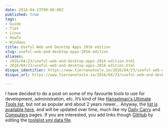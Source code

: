 ```yaml
---
date: 2016-04-23T00:00:00Z
published: true
tags:
- Guide
- Tips
- Linux
- HowTo
- Windows
title: Useful Web and Desktop Apps 2016 edition
slug: useful-web-and-desktop-apps-2016-edition
aliases:
- 2016/04/23/useful-web-and-desktop-apps-2016-edition.html
- 2016/04/23/useful-web-and-desktop-apps-2016-edition.html
disqus_identifier: https://www.tiernanotoole.ie/2016/04/23/useful-web-and-desktop-apps-2016-edition.html
disqus_url: https://www.tiernanotoole.ie/2016/04/23/useful-web-and-desktop-apps-2016-edition.html

---
```

 
 
 
 
 
 
I have decided to do a post on some of my favourite tools to use for development, administration, etc. It’s kind of like [Hanselman's Ultimate Tools list][1], but not as popular and about 2 years newer... Anyway, the [list is available here][4], and will be updated over time, much like my [Daily Carry][2] and [Computers][3] pages. If you are interested, you add links though [GitHub][5] by editing the [toolslist.yml data file][6].

[1]:http://www.hanselman.com/blog/ScottHanselmans2014UltimateDeveloperAndPowerUsersToolListForWindows.aspx
[2]:https://www.tiernanotoole.ie/DailyCarry/
[3]:https://www.tiernanotoole.ie/Computers/
[4]:https://www.tiernanotoole.ie/ToolsList/
[5]:https://www.github.com
[6]:https://github.com/tiernano/www.tiernanotoole.ie/blob/master/_data/toolslist.yml
